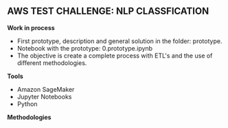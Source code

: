 
## AWS TEST CHALLENGE: **NLP CLASSFICATION**



**Work in process**
* First prototype, description and general solution in the folder: prototype. 
* Notebook with the prototype: 0.prototype.ipynb
* The objective is create a complete process with ETL's and the use of different methodologies.

**Tools**

* Amazon SageMaker
* Jupyter Notebooks
* Python

**Methodologies**


